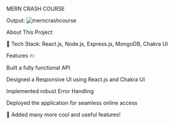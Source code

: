   MERN CRASH COURSE

Output:
![merncrashcourse](https://github.com/user-attachments/assets/c508076c-a3cf-45ec-a9ad-ca17b8c377ae)

About This Project

🌟 Tech Stack: React.js, Node.js, Express.js, MongoDB, Chakra UI

Features 🔥:

Built a fully functional API

Designed a Responsive UI using React.js and Chakra UI

Implemented robust Error Handling

Deployed the application for seamless online access

🚀 Added many more cool and useful features!

